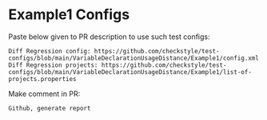 # Example1 Configs
Paste below given to PR description to use such test configs:
```
Diff Regression config: https://github.com/checkstyle/test-configs/blob/main/VariableDeclarationUsageDistance/Example1/config.xml
Diff Regression projects: https://github.com/checkstyle/test-configs/blob/main/VariableDeclarationUsageDistance/Example1/list-of-projects.properties
```
Make comment in PR:
```
Github, generate report
```
